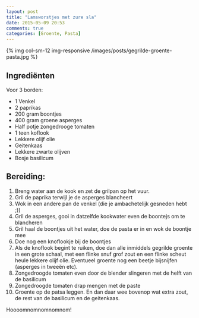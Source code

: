 ```yaml
---
layout: post
title: "Lamsworstjes met zure sla"
date: 2015-05-09 20:53
comments: true
categories: [Groente, Pasta]
---
```


{% img col-sm-12 img-responsive /images/posts/gegrilde-groente-pasta.jpg  %}

<!--more-->

## Ingrediënten

Voor 3 borden: 

- 1 Venkel
- 2 paprikas
- 200 gram boontjes
- 400 gram groene asperges
- Half potje zongedrooge tomaten
- 1 teen koflook
- Lekkere olijf olie
- Geitenkaas
- Lekkere zwarte olijven
- Bosje basilicum


## Bereiding:

1. Breng water aan de kook en zet de grilpan op het vuur.
1. Gril de paprika terwijl je de asperges blancheert
1. Wok in een andere pan de venkel (die je ambachetelijk gesneden hebt ;))
1. Gril de asperges, gooi in datzelfde kookwater even de boontejs om te blancheren
1. Gril haal de boontjes uit het water, doe de pasta er in en wok de boontje mee
1. Doe nog een knoflookje bij de boontjes
1. Als de knoflook begint te ruiken, doe dan alle inmiddels gegrilde groente in een grote schaal, met een flinke snuf grof zout en een flinke scheut heule lekkere olijf olie. Eventueel groente nog een beetje bijsnijfen (asperges in tweeën etc).
1. Zongedroogde tomaten even door de blender slingeren met de helft van de basilicum
1. Zongedroogde tomaten drap mengen met de paste
1. Groente op de patsa leggen. En dan daar wee bovenop wat extra zout, de rest van de basilicum en de geitenkaas.

Hoooomnomnomnomnom!
